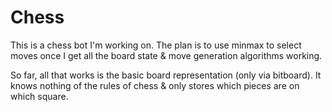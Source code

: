 # Chess

This is a chess bot I'm working on. The plan is to use minmax to select moves once I get all the board state & move generation algorithms working.

So far, all that works is the basic board representation (only via bitboard). It knows nothing of the rules of chess & only stores which pieces are on which square.
